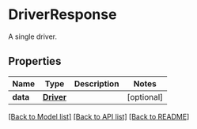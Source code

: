 # DriverResponse

A single driver.
## Properties
Name | Type | Description | Notes
------------ | ------------- | ------------- | -------------
**data** | [**Driver**](Driver.md) |  | [optional] 

[[Back to Model list]](../README.md#documentation-for-models) [[Back to API list]](../README.md#documentation-for-api-endpoints) [[Back to README]](../README.md)


